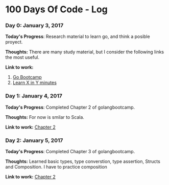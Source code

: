 # 100 Days Of Code - Log

### Day 0: January 3, 2017

**Today's Progress**: Research material to learn go, and think a posible proyect.

**Thoughts:** There are many study material, but I consider the following links the most useful.

**Link to work:** 
1. [Go Bootcamp](http://www.golangbootcamp.com/book/basics)
2. [Learn X in Y minutes](https://learnxinyminutes.com/docs/es-es/go-es/)

### Day 1: January 4, 2017
**Today's Progress**: Completed Chapter 2 of golangbootcamp.

**Thoughts:** For now is smilar to Scala.

**Link to work:** 
[Chapter 2](https://github.com/f3r10/golangbootcamp/blob/master/chapter2.go)

### Day 2: January 5, 2017

**Today's Progress**: Completed Chapter 3 of golangbootcamp.

**Thoughts:** Learned basic types, type converstion, type assertion, Structs and Composition. I have to practice composition

**Link to work:** 
[Chapter 2](https://github.com/f3r10/golangbootcamp/blob/master/chapter3.go)

